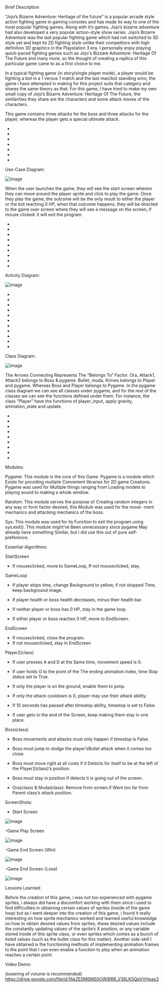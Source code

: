 Brief Description

“Jojo’s Bizarre Adventure: Heritage of the future” is a popular arcade style action fighting game in gaming consoles and has made its way to one of the most popular fighting games. Along with it’s games, Jojo’s bizarre adventure had also developed a very popular action-style show series. Jojo’s Bizarre Adventure was the last popular fighting game which had not switched to 3D style yet and kept its 2D fighting style unlike their competitors with high definition 3D graphics in the Playstation 3 era. I personally enjoy playing quick-paced fighting games such as Jojo's Bizzare Adventure: Heritage Of The Future and many more, so the thought of creating a replica of this particular game came to as a first choice to me. 

In a typical fighting game (in story/single player mode), a player would be fighting a bot in a 1 versus 1 match and the last man/bot standing wins, the game i have attempted in making for this project suits that category and shares the same theory as that. For this game, I have tried to make my own small copy of Jojo’s Bizarre Adventure: Heritage Of The Future, the similarities they share are the characters and some attack moves of the characters. 

This game contains three attacks for the boss and three attacks for the player, whereas the player gets a special ultimate attack.




-
-
-
-
-
-
-


Use-Case Diagram:

![image](https://user-images.githubusercontent.com/114371673/213071100-e52c69ee-5efb-4284-bcb8-5c827de3e1a0.png)

When the user launches the game, they will see the start screen wherein they can move around the player sprite and click to play the game. Once they play the game, the outcome will be the only result to either the player or the bot reaching 0 HP, when that outcome happens, they will be directed to the game over screen where they will see a message on the screen, if mouse clicked: it will exit the program.

-
-
-
-
-
-
-
-
-

Activity Diagram:

![image](https://user-images.githubusercontent.com/114371673/213071191-5a345c60-6a52-47d0-97bd-3a8e9f82aa9e.png)

-
-
-
-
-
-
-
-
-
-
-

Class Diagram:

![image](https://user-images.githubusercontent.com/114371673/213071354-6e81deec-4168-4fcb-b0ea-397779cab3fc.png)

The Arrows Connecting Represents The “Belongs To” Factor. Ora, Attack1, Attack2 belongs to Boss & pygame. Bullet, muda, Knives belongs to Player and pygame. Whereas Boss and Player belongs to Pygame. In the pygame class diagram we can see all classes under pygame, and for the rest of the classes we can see the functions defined under them. For instance, the class “Player” have the functions of player_input, apply gravity, animation_state and update. 



-
-
-
-
-
-
-
-
-
Modules:

Pygame: 
			This module is the core of this 
			Game. Pygame is a module which
			Exists for providing multiple 
			Convenient libraries for 2D game 
			Creations. Pygame was used for
			Multiple things ranging from 
			Loading models to playing sound
			to making a whole window.

Random:
			This module serves the purpose of 
			Creating random integers in any
			way or form factor desired, this 
			Module was used for the move-
			ment mechanics and attacking
 			mechanics of the boss.

Sys: 
			This module was used for its 
			Function to exit the program using
			sys.exit(). This module might’ve 
			Been unnecessary since pygame
			May already have something 
			Similar, but i did use this out of 
			pure self-preference.


Essential Algorithms:

StartScreen 
- If mouseclicked, move to GameLoop, If not mouseclicked, stay.

GameLoop
- If player stops time, change 
Background to yellow, if not stopped
Time, keep background image.

- If player health or boss health 
decreases, minus their health bar.

- If neither player or boss has 0 HP,
stay in the game loop.

- If either player or boss reaches 0 HP, move to EndScreen.



EndScreen
- If mouseclicked, close the program.
- If not mouseclicked, stay in EndScreen



Player2(class) 
- If user presses A and D at the Same time, movement speed is 0.
				
- If user holds G to the point of the
The ending animation index, time Stop status set to True.

- If only the player is on the ground, enable them to jump.

- If only the attack cooldown is 0, player may use their attack ability.

- If 10  seconds has passed after timestop ability, timestop is set to False.

- If user gets to the end of the Screen, keep making them stay in one place.



Boss(class)	
- Boss movements and attacks must only happen if timestop is False.
			
- Boss must jump to dodge the player’sBullet attack when it comes too close.

- Boss must move right at all costs if it Detects for itself to be at the left of the Player2(class)’s position.
	
- Boss must stay in position if detects it is going out of the screen.

- Ora(class) & Muda(class): Remove from screen if Went too far from Parent class’s attack position.
			




ScreenShots: 
- Start Screen

![image](https://user-images.githubusercontent.com/114371673/213073461-305d141e-21c2-4bba-bedd-90c3ab29ef52.png)


-Game Play Screen

![image](https://user-images.githubusercontent.com/114371673/213073460-33359128-c1e7-4684-8aa5-14a49eef7cfd.png)

-Game End Screen (Win)

![image](https://user-images.githubusercontent.com/114371673/213073524-324467b3-932e-420e-bca3-0e3b43b0a042.png)

-Game End Screen (Lose)

![image](https://user-images.githubusercontent.com/114371673/213073754-cd5337dd-9a5b-484f-8402-944be5bcca5a.png)


Lessons Learned:

Before the creation of this game, i was not too experienced with pygame sprites, i always did have a discomfort working with them since i used to find difficulties in obtaining certain values of sprites (inside of the game loop) but as i went deeper into the creation of this game, i found it really interesting on how sprite mechanics worked and learned useful knowledge on how to obtain desired values from sprites, these desired values include the constantly updating values of the sprite’s X position, or any variable stored inside of this sprite class, or even sprites which comes as a bunch of listed values (such as the bullet class for this matter). Another side-skill I have obtained is the functioning methods of implementing animation frames to the point that I can even enable a function to play when an animation reaches a certain point. 



Video Demo:



(lowering of volume is recommended)
https://drive.google.com/file/d/1AkZE0M6MS0OWjBRR_V36LK5QpVVHpas3






